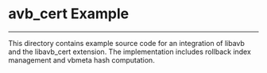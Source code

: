 # avb_cert Example
---

This directory contains example source code for an integration of libavb and
the libavb_cert extension. The implementation includes rollback index
management and vbmeta hash computation.
